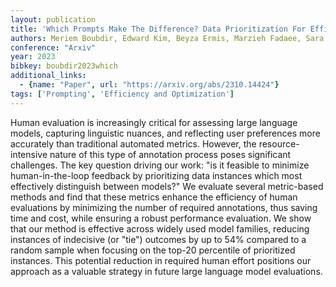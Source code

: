 ```yaml
---
layout: publication
title: 'Which Prompts Make The Difference? Data Prioritization For Efficient Human LLM Evaluation'
authors: Meriem Boubdir, Edward Kim, Beyza Ermis, Marzieh Fadaee, Sara Hooker
conference: "Arxiv"
year: 2023
bibkey: boubdir2023which
additional_links:
  - {name: "Paper", url: "https://arxiv.org/abs/2310.14424"}
tags: ['Prompting', 'Efficiency and Optimization']
---
```

Human evaluation is increasingly critical for assessing large language
models, capturing linguistic nuances, and reflecting user preferences more
accurately than traditional automated metrics. However, the resource-intensive
nature of this type of annotation process poses significant challenges. The key
question driving our work: "is it feasible to minimize human-in-the-loop
feedback by prioritizing data instances which most effectively distinguish
between models?" We evaluate several metric-based methods and find that these
metrics enhance the efficiency of human evaluations by minimizing the number of
required annotations, thus saving time and cost, while ensuring a robust
performance evaluation. We show that our method is effective across widely used
model families, reducing instances of indecisive (or "tie") outcomes by up to
54% compared to a random sample when focusing on the top-20 percentile of
prioritized instances. This potential reduction in required human effort
positions our approach as a valuable strategy in future large language model
evaluations.
